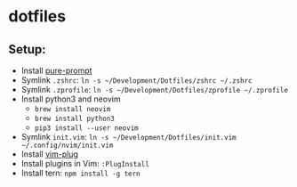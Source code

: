 # dotfiles

## Setup:

* Install [pure-prompt](https://github.com/sindresorhus/pure#npm)
* Symlink `.zshrc`: `ln -s ~/Development/Dotfiles/zshrc ~/.zshrc`
* Symlink `.zprofile`: `ln -s ~/Development/Dotfiles/zprofile ~/.zprofile`
* Install python3 and neovim
  * `brew install neovim`
  * `brew install python3`
  * `pip3 install --user neovim`
* Symlink `init.vim`: `ln -s ~/Development/Dotfiles/init.vim ~/.config/nvim/init.vim`
* Install [vim-plug](https://github.com/junegunn/vim-plug#installation)
* Install plugins in Vim: `:PlugInstall`
* Install tern: `npm install -g tern`
